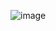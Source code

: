 
![image](https://user-images.githubusercontent.com/104687767/166172682-ab26a83b-18cb-434c-8b84-59549aad12cb.png)
